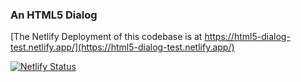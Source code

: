 ### An HTML5 Dialog 

[The Netlify Deployment of this codebase is at https://html5-dialog-test.netlify.app/](https://html5-dialog-test.netlify.app/)

[![Netlify Status](https://api.netlify.com/api/v1/badges/d07e1718-10cd-4536-a62e-ab06aa59f282/deploy-status)](https://app.netlify.com/sites/html5-dialog-test/deploys)

